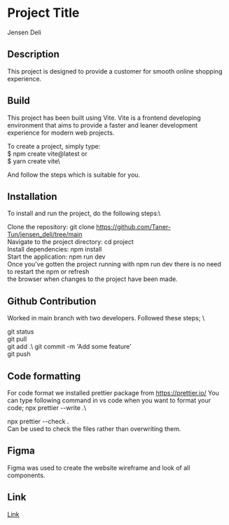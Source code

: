 # Project Title
Jensen Deli

## Description
This project is designed to provide a customer for smooth online shopping experience.

## Build
This project has been built using Vite. Vite is a frontend developing environment that aims to provide a faster and leaner development experience for modern web projects.

To create a project, simply type: \
$ npm create vite@latest or \
$ yarn create vite\

And follow the steps which is suitable for you.

## Installation
To install and run the project, do the following steps:\

Clone the repository: git clone https://github.com/Taner-Tun/jensen_deli/tree/main \
Navigate to the project directory: cd project\
Install dependencies: npm install\
Start the application: npm run dev\
Once you've gotten the project running with npm run dev there is no need to restart the npm or refresh\
the browser when changes to the project have been made.

## Github Contribution
Worked in main branch with two developers. Followed these steps; \

git status\
git pull\
git add .\ 
git commit -m 'Add some feature'\
git push

## Code formatting
For code format we installed prettier package from https://prettier.io/
You can type following command in vs code when you want to format your code;
npx prettier --write .\

npx prettier --check .\
Can be used to check the files rather than overwriting them.

## Figma
Figma was used to create the website wireframe and look of all components.

## Link
[Link](https://www.figma.com/file/oQF8O5ObNvNEXUhdC2HlVR/JensenDeli?type=design&node-id=0%3A1&t=GEDD1oZhutEhzDks-1)